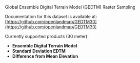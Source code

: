 Global Ensemble Digital Terrain Model (GEDTM) Raster Sampling

Documentation for this dataset is available at:
[https://github.com/openlandmap/GEDTM30](https://github.com/openlandmap/GEDTM30)

Currently supported products (30 meter):

- **Ensemble Digital Terrain Model**
- **Standard Deviation EDTM**
- **Difference from Mean Elevation**
